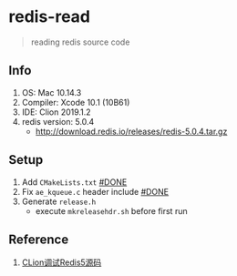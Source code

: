 redis-read
=====

> reading redis source code

Info
-----
1. OS: Mac 10.14.3
2. Compiler: Xcode 10.1 (10B61)
3. IDE: Clion 2019.1.2
4. redis version: 5.0.4
    - http://download.redis.io/releases/redis-5.0.4.tar.gz

Setup
-----
1. Add `CMakeLists.txt` [#DONE](commit/524afe718ec89efa4562797b0fc2f4cb1e196eb9)
2. Fix `ae_kqueue.c` header include [#DONE](commit/1364f6966d739bbb64e55e769c1554e5e6136833)
3. Generate `release.h`
    - execute `mkreleasehdr.sh` before first run

Reference
-----
1. [CLion调试Redis5源码](http://beautyboss.me/2019/03/10/CLion调试Redis5源码/)